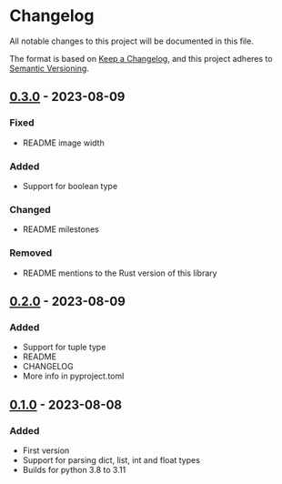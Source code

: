 # Changelog

All notable changes to this project will be documented in this file.

The format is based on [Keep a Changelog](https://keepachangelog.com/en/1.0.0/),
and this project adheres to [Semantic Versioning](https://semver.org/spec/v2.0.0.html).

## [0.3.0](https://github.com/liander-medeiros/lienv-py/releases/tag/0.3.0) - 2023-08-09

### Fixed

- README image width

### Added

- Support for boolean type

### Changed

- README milestones

### Removed

- README mentions to the Rust version of this library

## [0.2.0](https://github.com/liander-medeiros/lienv-py/releases/tag/0.2.0) - 2023-08-09

### Added

- Support for tuple type
- README
- CHANGELOG
- More info in pyproject.toml

## [0.1.0](https://github.com/liander-medeiros/lienv-py/releases/tag/0.1.0) - 2023-08-08

### Added

- First version
- Support for parsing dict, list, int and float types
- Builds for python 3.8 to 3.11
